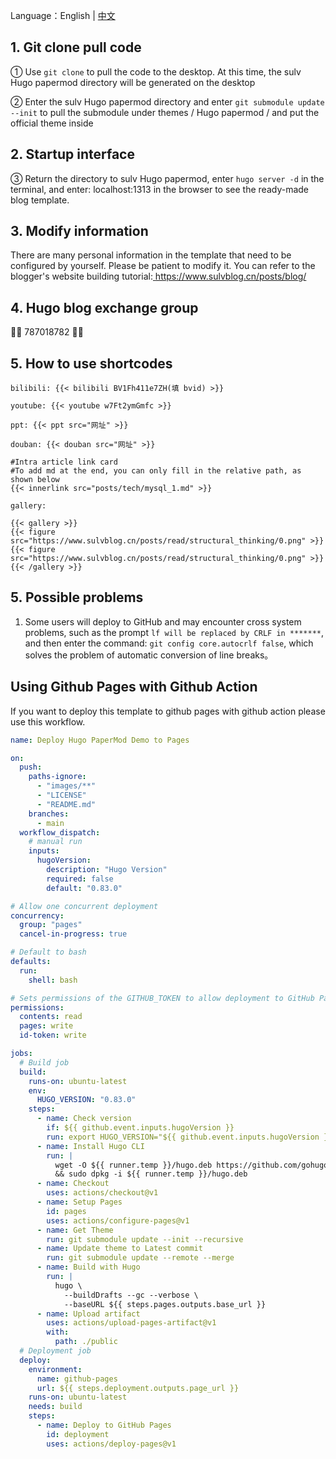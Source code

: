 Language：English | [中文](https://github.com/xyming108/sulv-hugo-papermod)

## 1. Git clone pull code

① Use `git clone` to pull the code to the desktop. At this time, the sulv Hugo papermod directory will be generated on the desktop

② Enter the sulv Hugo papermod directory and enter `git submodule update --init` to pull the submodule under themes / Hugo papermod / and put the official theme inside

## 2. Startup interface

③ Return the directory to sulv Hugo papermod, enter `hugo server -d` in the terminal, and enter: localhost:1313 in the browser to see the ready-made blog template.

## 3. Modify information

There are many personal information in the template that need to be configured by yourself. Please be patient to modify it. You can refer to the blogger's website building tutorial:[ https://www.sulvblog.cn/posts/blog/ ]( https://www.sulvblog.cn/posts/blog/ )

## 4. Hugo blog exchange group

🎉🎉 787018782 🎉🎉

## 5. How to use shortcodes

`bilibili: {{< bilibili BV1Fh411e7ZH(填 bvid) >}}`

`youtube: {{< youtube w7Ft2ymGmfc >}}`

`ppt: {{< ppt src="网址" >}}`

`douban: {{< douban src="网址" >}}`

```
#Intra article link card
#To add md at the end, you can only fill in the relative path, as shown below
{{< innerlink src="posts/tech/mysql_1.md" >}}
```

```
gallery:

{{< gallery >}}
{{< figure src="https://www.sulvblog.cn/posts/read/structural_thinking/0.png" >}}
{{< figure src="https://www.sulvblog.cn/posts/read/structural_thinking/0.png" >}}
{{< /gallery >}}
```

## 5. Possible problems


1. Some users will deploy to GitHub and may encounter cross system problems, such as the prompt `lf will be replaced by CRLF in *******`, and then enter the command: `git config core.autocrlf false`, which solves the problem of automatic conversion of line breaks。

## Using Github Pages with Github Action

If you want to deploy this template to github pages with github action please use this workflow.

```yaml
name: Deploy Hugo PaperMod Demo to Pages

on:
  push:
    paths-ignore:
      - "images/**"
      - "LICENSE"
      - "README.md"
    branches:
      - main
  workflow_dispatch:
    # manual run
    inputs:
      hugoVersion:
        description: "Hugo Version"
        required: false
        default: "0.83.0"

# Allow one concurrent deployment
concurrency:
  group: "pages"
  cancel-in-progress: true

# Default to bash
defaults:
  run:
    shell: bash

# Sets permissions of the GITHUB_TOKEN to allow deployment to GitHub Pages
permissions:
  contents: read
  pages: write
  id-token: write

jobs:
  # Build job
  build:
    runs-on: ubuntu-latest
    env:
      HUGO_VERSION: "0.83.0"
    steps:
      - name: Check version
        if: ${{ github.event.inputs.hugoVersion }}
        run: export HUGO_VERSION="${{ github.event.inputs.hugoVersion }}"
      - name: Install Hugo CLI
        run: |
          wget -O ${{ runner.temp }}/hugo.deb https://github.com/gohugoio/hugo/releases/download/v${HUGO_VERSION}/hugo_${HUGO_VERSION}_Linux-64bit.deb \
          && sudo dpkg -i ${{ runner.temp }}/hugo.deb
      - name: Checkout
        uses: actions/checkout@v1
      - name: Setup Pages
        id: pages
        uses: actions/configure-pages@v1
      - name: Get Theme
        run: git submodule update --init --recursive
      - name: Update theme to Latest commit
        run: git submodule update --remote --merge
      - name: Build with Hugo
        run: |
          hugo \
            --buildDrafts --gc --verbose \
            --baseURL ${{ steps.pages.outputs.base_url }}
      - name: Upload artifact
        uses: actions/upload-pages-artifact@v1
        with:
          path: ./public
  # Deployment job
  deploy:
    environment:
      name: github-pages
      url: ${{ steps.deployment.outputs.page_url }}
    runs-on: ubuntu-latest
    needs: build
    steps:
      - name: Deploy to GitHub Pages
        id: deployment
        uses: actions/deploy-pages@v1
 ```
